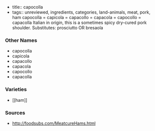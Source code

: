 - title:: capocolla
- tags:: unreviewed, ingredients, categories, land-animals, meat, pork, ham
capocolla = capicola = capacollo = capacola = capocollo = capacolla Italian in origin, this is a sometimes spicy dry-cured pork shoulder. Substitutes: prosciutto OR bresaola

### Other Names

* capocolla
* capicola
* capacollo
* capacola
* capocollo
* capacolla

### Varieties

* [[ham]]

### Sources
* http://foodsubs.com/MeatcureHams.html
